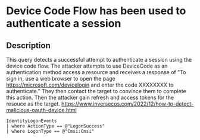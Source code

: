 # Device Code Flow has been used to authenticate a session

## Description
This query detects a successful attempt to authenticate a session using the device code flow. The attacker attempts to use DeviceCode as an authentication method access a resource and receives a response of "To sign in, use a web browser to open the page https://microsoft.com/devicelogin and enter the code XXXXXXXX to authenticate." They then contact the target to convince them to complete this action. Then the attacker gain refresh and access tokens for the resouce as the target. https://www.inversecos.com/2022/12/how-to-detect-malicious-oauth-device.html


```KQL
IdentityLogonEvents 
| where ActionType == @"LogonSuccess"
| where LogonType == @"Cmsi:Cmsi"